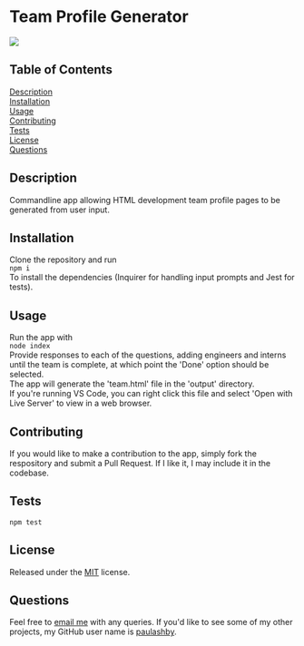 # Team Profile Generator

  [<img src="https://img.shields.io/badge/License-MIT-yellow.svg">](https://opensource.org/licenses/MIT)

  ## Table of Contents

  [Description](#description)<br />[Installation](#installation)<br />[Usage](#usage)<br />[Contributing](#contributing)<br />[Tests](#tests)<br />[License](#license)<br />[Questions](#questions)<br />

  ## Description

  Commandline app allowing HTML development team profile pages to be generated from user input.
  
  ## Installation
  
  Clone the repository and run<br />```npm i```<br />To install the dependencies (Inquirer for handling input prompts and Jest for tests).
  
  ## Usage
  
  Run the app with<br />```node index```<br />Provide responses to each of the questions, adding engineers and interns until the team is complete, at which point the 'Done' option should be selected.<br />The app will generate the 'team.html' file in the 'output' directory.<br />If you're running VS Code, you can right click this file and select 'Open with Live Server' to view in a web browser.
  
  ## Contributing
  
  If you would like to make a contribution to the app, simply fork the respository and submit a Pull Request. If I like it, I may include it in the codebase.
  
  ## Tests
  
  ```npm test```
  
  ## License
  
  Released under the [MIT](https://opensource.org/licenses/MIT) license.
  
  ## Questions
  
  Feel free to [email me](mailto:paul@primitive.co?subject=Team%20Profile%20Generator%20query%20from%20GitHub) with any queries. If you'd like to see some of my other projects, my GitHub user name is [paulashby](https://github.com/paulashby).
